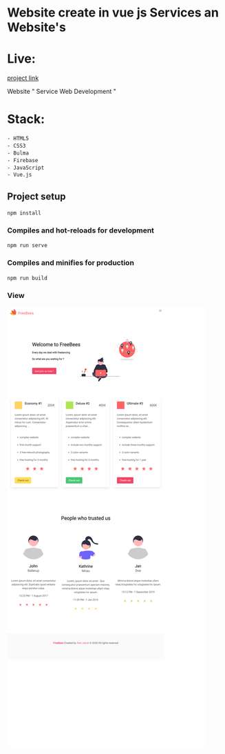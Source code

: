 # Website create in vue js Services an Website's

# Live:
[project link](https://web-services-802a4.web.app)

Website " Service Web Development "
# Stack:
```sh
- HTML5
- CSS3
- Bulma
- Firebase
- JavaScript
- Vue.js
```

## Project setup
```
npm install
```

### Compiles and hot-reloads for development
```
npm run serve
```

### Compiles and minifies for production
```
npm run build
```

### View

![project photo](/web_services.png)

